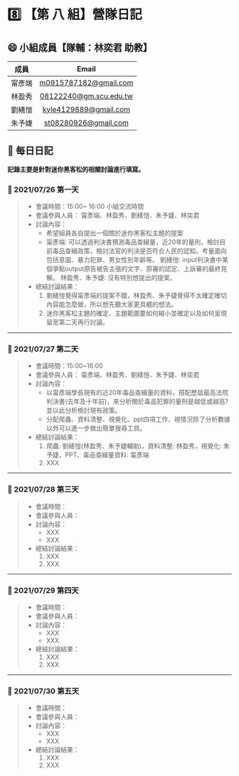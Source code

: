# :eight: 【第 八 組】營隊日記

## :smile: 小組成員【隊輔：林奕君 助教】
|  成員  |         Email          |
| :----: | :--------------------: |
| 甯彥端 | m0915787182@gmail.com  |
| 林盈秀 | 08122240@gm.scu.edu.tw |
| 劉繕愷 | kyle4129889@gmail.com  |
| 朱予婕 |  st08280926@gmail.com  |

## :memo: 每日日記  
**記錄主要是針對迷你黑客松的相關討論進行填寫。**

### :round_pushpin: 2021/07/26 第一天
> * 會議時間：15:00~ 16:00 小組交流時間
> * 會議參與人員： 甯彥端、林盈秀、劉繕愷、朱予婕、林奕君
> * 討論內容：  
>    * 希望組員各自提出一個關於迷你黑客松主題的提案
>    * 甯彥端: 可以透過判決書預測毒品查緝量，近20年的量刑，檢討目前毒品查緝政策，檢討法官的判決是否符合人民的認知。考量面向包括意圖、暴力犯罪、男女性別年齡等。
       劉繕愷: input判決書中某個爭點output原告被告主張的文字、原審的認定、上訴審的最終見解。
       林盈秀、朱予婕: 沒有特別想提出的提案。
> * 總結討論結果：  
>    1. 劉繕愷覺得甯彥端的提案不錯，林盈秀、朱予婕覺得不太確定確切內容能怎麼做，所以想先聽大家更具體的想法。
>    2. 迷你黑客松主題的確定、主題範圍要如何縮小並確定以及如何呈現留至第二天再行討論。
---
### :round_pushpin: 2021/07/27 第二天
> * 會議時間：15:00~16:00
> * 會議參與人員： 甯彥端、林盈秀、劉繕愷、朱予婕、林奕君
> * 討論內容：  
>    * 以甯彥端學長現有的近20年毒品查緝量的資料，搭配歷屆最高法院判決書(去年及十年前)，來分析關於毒品犯罪的量刑是越低或越高?
>    並以此分析檢討現有政策。
>    * 分配爬蟲、資料清整、視覺化、ppt四項工作，視情況除了分析數據以外可以進一步做出簡單搜尋工具。
> * 總結討論結果：  
>    1. 爬蟲: 劉繕愷(林盈秀、朱予婕輔助)，資料清整: 林盈秀，視覺化: 朱予婕，PPT、毒品查緝量資料: 甯彥端
>    2. XXX
---
### :round_pushpin: 2021/07/28 第三天
> * 會議時間：
> * 會議參與人員：
> * 討論內容：  
>    * XXX
>    * XXX
> * 總結討論結果：  
>    1. XXX
>    2. XXX
---
### :round_pushpin: 2021/07/29 第四天
> * 會議時間：
> * 會議參與人員：
> * 討論內容：  
>    * XXX
>    * XXX
> * 總結討論結果：  
>    1. XXX
>    2. XXX
---
### :round_pushpin: 2021/07/30 第五天
> * 會議時間：
> * 會議參與人員：
> * 討論內容：  
>    * XXX
>    * XXX
> * 總結討論結果：  
>    1. XXX
>    2. XXX
